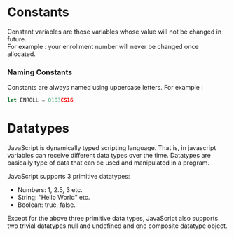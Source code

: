# Constants  

Constant variables are those variables whose value will not be changed in future.  
For example : your enrollment number will never be changed once allocated.  

### Naming Constants  

Constants are always named using uppercase letters. For example :

```javascript
let ENROLL = 0103CS16
```  
# Datatypes

JavaScript is dynamically typed scripting language. That is, in javascript variables can receive different data types over the time. Datatypes are basically type of data that can be used and manipulated in a program.

JavaScript supports 3 primitive datatypes: 
  * Numbers: 1, 2.5, 3 etc.  
  * String: “Hello World” etc.  
  * Boolean: true, false.  

Except for the above three primitive data types, JavaScript also supports two trivial datatypes null and undefined and one composite datatype object.